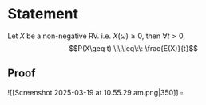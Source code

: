 # Statement

Let $X$ be a non-negative RV. i.e. $X(\omega) \geq 0$, then
$\forall t > 0$, 
$$P(X\geq t) \:\:\leq\:\: \frac{E(X)}{t}$$

## Proof

![[Screenshot 2025-03-19 at 10.55.29 am.png|350]]
$\square$

